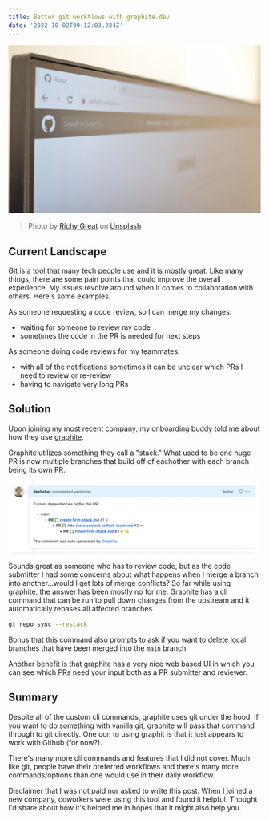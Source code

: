 ```yaml
---
title: Better git workflows with graphite.dev
date: '2022-10-02T09:12:03.284Z'
---
```


![Github on a computer screen](./github-screen.jpg)

> Photo by <a href="https://unsplash.com/@richygreat?utm_source=unsplash&utm_medium=referral&utm_content=creditCopyText">Richy Great</a> on <a href="https://unsplash.com/s/photos/github?utm_source=unsplash&utm_medium=referral&utm_content=creditCopyText">Unsplash</a>

## Current Landscape

[Git](https://git-scm.com/) is a tool that many tech people use and it is mostly great. Like many things, there are some pain points that could improve the overall experience. My issues revolve around when it comes to collaboration with others. Here's some examples.

As someone requesting a code review, so I can merge my changes:

- waiting for someone to review my code
- sometimes the code in the PR is needed for next steps

As someone doing code reviews for my teammates:

- with all of the notifications sometimes it can be unclear which PRs I need to review or re-review
- having to navigate very long PRs

## Solution

Upon joining my most recent company, my onboarding buddy told me about how they use [graphite](https://graphite.dev/).

Graphite utilizes something they call a "stack." What used to be one huge PR is now multiple branches that build off of eachother with each branch being its own PR.

![PR comment of a stack](./graphite.png)

Sounds great as someone who has to review code, but as the code submitter I had some concerns about what happens when I merge a branch into another...would I get lots of merge conflicts? So far while using graphite, the answer has been mostly no for me. Graphite has a cli command that can be run to pull down changes from the upstream and it automatically rebases all affected branches.

```sh
gt repo sync --restack
```

Bonus that this command also prompts to ask if you want to delete local branches that have been merged into the `main` branch.

Another benefit is that graphite has a very nice web based UI in which you can see which PRs need your input both as a PR submitter and reviewer.

## Summary

Despite all of the custom cli commands, graphite uses git under the hood. If you want to do something with vanilla git, graphite will pass that command through to git directly. One con to using graphit is that it just appears to work with Github (for now?).

There's many more cli commands and features that I did not cover. Much like git, people have their preferred workflows and there's many more commands/options than one would use in their daily workflow.

Disclaimer that I was not paid nor asked to write this post. When I joined a new company, coworkers were using this tool and found it helpful. Thought I'd share about how it's helped me in hopes that it might also help you.
